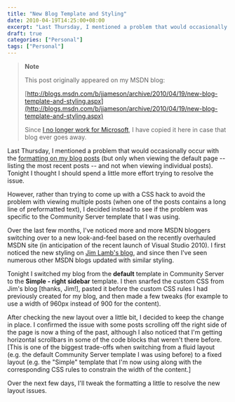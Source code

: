 ```yaml
---
title: "New Blog Template and Styling"
date: 2010-04-19T14:25:00+08:00
excerpt: "Last Thursday, I mentioned a problem that would occasionally occur with the formatting on my blog posts (but only when viewing the default page -- listing the most recent posts -- and not when viewing individual posts). Tonight I thought I should spend..."
draft: true
categories: ["Personal"]
tags: ["Personal"]
---
```


> **Note**
> 
> This post originally appeared on my MSDN blog:  
>   
> 
> [http://blogs.msdn.com/b/jjameson/archive/2010/04/19/new-blog-template-and-styling.aspx](http://blogs.msdn.com/b/jjameson/archive/2010/04/19/new-blog-template-and-styling.aspx)
> 
> Since [I no longer work for Microsoft](/blog/jjameson/2011/09/02/last-day-with-microsoft), I have copied it here in case that blog ever goes away.


Last Thursday, I mentioned a problem that would occasionally occur with the [formatting on my blog posts](/blog/jjameson/2010/04/15/blog-post-formatting-issues) (but only when viewing the default page -- listing the most recent posts -- and not when viewing individual posts). Tonight I thought I should spend a little more effort trying to resolve the issue.

However, rather than trying to come up with a CSS hack to avoid the problem with viewing multiple posts (when one of the posts contains a long line of preformatted text), I decided instead to see if the problem was specific to the Community Server template that I was using.

Over the last few months, I've noticed more and more MSDN bloggers switching over to a new look-and-feel based on the recently overhauled MSDN site (in anticipation of the recent launch of Visual Studio 2010). I first noticed the new styling on [Jim Lamb's blog](http://blogs.msdn.com/jimlamb/), and since then I've seen numerous other MSDN blogs updated with similar styling.

Tonight I switched my blog from the **default** template in Community Server to the **Simple - right sidebar** template. I then snarfed the custom CSS from Jim's blog [thanks, Jim!], pasted it before the custom CSS rules I had previously created for my blog, and then made a few tweaks (for example to use a width of 960px instead of 900 for the content).

After checking the new layout over a little bit, I decided to keep the change in place. I confirmed the issue with some posts scrolling off the right side of the page is now a thing of the past, although I also noticed that I'm getting horizontal scrollbars in some of the code blocks that weren't there before. [This is one of the biggest trade-offs when switching from a fluid layout (e.g. the default Community Server template I was using before) to a fixed layout (e.g. the "Simple" template that I'm now using along with the corresponding CSS rules to constrain the width of the content.]

Over the next few days, I'll tweak the formatting a little to resolve the new layout issues.

